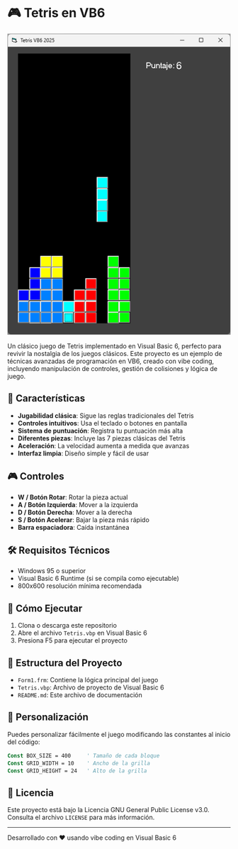 # 🎮 Tetris en VB6

![VB6 Tetris Screenshot](vb6-tetris.png)

Un clásico juego de Tetris implementado en Visual Basic 6, perfecto para revivir la nostalgia de los juegos clásicos. Este proyecto es un ejemplo de técnicas avanzadas de programación en VB6, creado con vibe coding, incluyendo manipulación de controles, gestión de colisiones y lógica de juego.

## 🎯 Características

- **Jugabilidad clásica**: Sigue las reglas tradicionales del Tetris
- **Controles intuitivos**: Usa el teclado o botones en pantalla
- **Sistema de puntuación**: Registra tu puntuación más alta
- **Diferentes piezas**: Incluye las 7 piezas clásicas del Tetris
- **Aceleración**: La velocidad aumenta a medida que avanzas
- **Interfaz limpia**: Diseño simple y fácil de usar

## 🎮 Controles

- **W / Botón Rotar**: Rotar la pieza actual
- **A / Botón Izquierda**: Mover a la izquierda
- **D / Botón Derecha**: Mover a la derecha
- **S / Botón Acelerar**: Bajar la pieza más rápido
- **Barra espaciadora**: Caída instantánea

## 🛠️ Requisitos Técnicos

- Windows 95 o superior
- Visual Basic 6 Runtime (si se compila como ejecutable)
- 800x600 resolución mínima recomendada

## 🚀 Cómo Ejecutar

1. Clona o descarga este repositorio
2. Abre el archivo `Tetris.vbp` en Visual Basic 6
3. Presiona F5 para ejecutar el proyecto

## 🧩 Estructura del Proyecto

- `Form1.frm`: Contiene la lógica principal del juego
- `Tetris.vbp`: Archivo de proyecto de Visual Basic 6
- `README.md`: Este archivo de documentación

## 🎨 Personalización

Puedes personalizar fácilmente el juego modificando las constantes al inicio del código:

```vb
Const BOX_SIZE = 400     ' Tamaño de cada bloque
Const GRID_WIDTH = 10    ' Ancho de la grilla
Const GRID_HEIGHT = 24   ' Alto de la grilla
```

## 📄 Licencia

Este proyecto está bajo la Licencia GNU General Public License v3.0. Consulta el archivo `LICENSE` para más información.

---

Desarrollado con ❤️ usando vibe coding en Visual Basic 6
